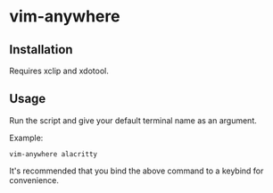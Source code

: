 # vim-anywhere

## Installation

Requires xclip and xdotool.

## Usage

Run the script and give your default terminal name as an argument.

Example:
```
vim-anywhere alacritty
```

It's recommended that you bind the above command to a keybind for convenience.

